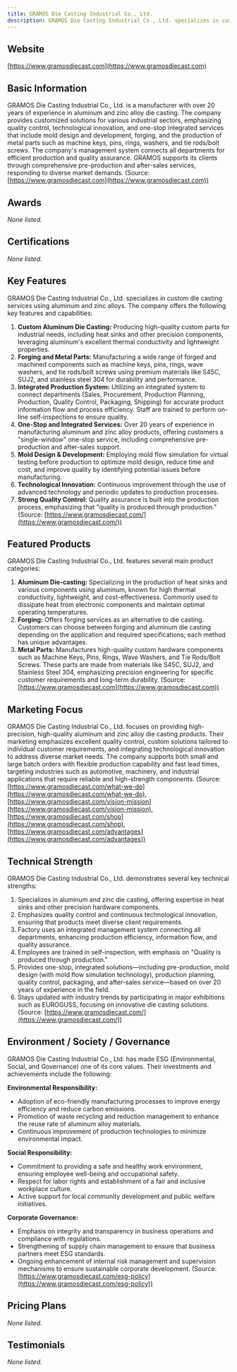 ```yaml
---
title: GRAMOS Die Casting Industrial Co., Ltd.
description: GRAMOS Die Casting Industrial Co., Ltd. specializes in custom aluminum and zinc alloy die casting services, delivering high-quality, precision-engineered industrial components tailored to client needs with advanced technology and integrated production systems.
---
```


## Website

[https://www.gramosdiecast.com](https://www.gramosdiecast.com)

## Basic Information

GRAMOS Die Casting Industrial Co., Ltd. is a manufacturer with over 20 years of experience in aluminum and zinc alloy die casting. The company provides customized solutions for various industrial sectors, emphasizing quality control, technological innovation, and one-stop integrated services that include mold design and development, forging, and the production of metal parts such as machine keys, pins, rings, washers, and tie rods/bolt screws. The company's management system connects all departments for efficient production and quality assurance. GRAMOS supports its clients through comprehensive pre-production and after-sales services, responding to diverse market demands.
(Source: [https://www.gramosdiecast.com](https://www.gramosdiecast.com))

## Awards

_None listed._

## Certifications

_None listed._

## Key Features

GRAMOS Die Casting Industrial Co., Ltd. specializes in custom die casting services using aluminum and zinc alloys. The company offers the following key features and capabilities:

1. **Custom Aluminum Die Casting:** Producing high-quality custom parts for industrial needs, including heat sinks and other precision components, leveraging aluminum's excellent thermal conductivity and lightweight properties.
2. **Forging and Metal Parts:** Manufacturing a wide range of forged and machined components such as machine keys, pins, rings, wave washers, and tie rods/bolt screws using premium materials like S45C, SUJ2, and stainless steel 304 for durability and performance.
3. **Integrated Production System:** Utilizing an integrated system to connect departments (Sales, Procurement, Production Planning, Production, Quality Control, Packaging, Shipping) for accurate product information flow and process efficiency. Staff are trained to perform on-line self-inspections to ensure quality.
4. **One-Stop and Integrated Services:** Over 20 years of experience in manufacturing aluminum and zinc alloy products, offering customers a "single-window" one-stop service, including comprehensive pre-production and after-sales support.
5. **Mold Design & Development:** Employing mold flow simulation for virtual testing before production to optimize mold design, reduce time and cost, and improve quality by identifying potential issues before manufacturing.
6. **Technological Innovation:** Continuous improvement through the use of advanced technology and periodic updates to production processes.
7. **Strong Quality Control:** Quality assurance is built into the production process, emphasizing that "quality is produced through production."
(Source: [https://www.gramosdiecast.com/](https://www.gramosdiecast.com/))

## Featured Products

GRAMOS Die Casting Industrial Co., Ltd. features several main product categories:

1. **Aluminum Die-casting:** Specializing in the production of heat sinks and various components using aluminum, known for high thermal conductivity, lightweight, and cost-effectiveness. Commonly used to dissipate heat from electronic components and maintain optimal operating temperatures.
2. **Forging:** Offers forging services as an alternative to die casting. Customers can choose between forging and aluminum die casting depending on the application and required specifications; each method has unique advantages.
3. **Metal Parts:** Manufactures high-quality custom hardware components such as Machine Keys, Pins, Rings, Wave Washers, and Tie Rods/Bolt Screws. These parts are made from materials like S45C, SUJ2, and Stainless Steel 304, emphasizing precision engineering for specific customer requirements and long-term durability.
(Source: [https://www.gramosdiecast.com](https://www.gramosdiecast.com))

## Marketing Focus

GRAMOS Die Casting Industrial Co., Ltd. focuses on providing high-precision, high-quality aluminum and zinc alloy die casting products. Their marketing emphasizes excellent quality control, custom solutions tailored to individual customer requirements, and integrating technological innovation to address diverse market needs. The company supports both small and large batch orders with flexible production capability and fast lead times, targeting industries such as automotive, machinery, and industrial applications that require reliable and high-strength components.
(Source: [https://www.gramosdiecast.com/what-we-do](https://www.gramosdiecast.com/what-we-do), [https://www.gramosdiecast.com/vision-mission](https://www.gramosdiecast.com/vision-mission), [https://www.gramosdiecast.com/shop](https://www.gramosdiecast.com/shop), [https://www.gramosdiecast.com/advantages](https://www.gramosdiecast.com/advantages))

## Technical Strength

GRAMOS Die Casting Industrial Co., Ltd. demonstrates several key technical strengths:

1. Specializes in aluminum and zinc die casting, offering expertise in heat sinks and other precision hardware components.
2. Emphasizes quality control and continuous technological innovation, ensuring that products meet diverse client requirements.
3. Factory uses an integrated management system connecting all departments, enhancing production efficiency, information flow, and quality assurance.
4. Employees are trained in self-inspection, with emphasis on "Quality is produced through production."
5. Provides one-stop, integrated solutions—including pre-production, mold design (with mold flow simulation technology), production planning, quality control, packaging, and after-sales service—based on over 20 years of experience in the field.
6. Stays updated with industry trends by participating in major exhibitions such as EUROGUSS, focusing on innovative die casting solutions.
(Source: [https://www.gramosdiecast.com/](https://www.gramosdiecast.com/))

## Environment / Society / Governance

GRAMOS Die Casting Industrial Co., Ltd. has made ESG (Environmental, Social, and Governance) one of its core values. Their investments and achievements include the following:

**Environmental Responsibility:**
- Adoption of eco-friendly manufacturing processes to improve energy efficiency and reduce carbon emissions.
- Promotion of waste recycling and reduction management to enhance the reuse rate of aluminum alloy materials.
- Continuous improvement of production technologies to minimize environmental impact.

**Social Responsibility:**
- Commitment to providing a safe and healthy work environment, ensuring employee well-being and occupational safety.
- Respect for labor rights and establishment of a fair and inclusive workplace culture.
- Active support for local community development and public welfare initiatives.

**Corporate Governance:**
- Emphasis on integrity and transparency in business operations and compliance with regulations.
- Strengthening of supply chain management to ensure that business partners meet ESG standards.
- Ongoing enhancement of internal risk management and supervision mechanisms to ensure sustainable corporate development.
(Source: [https://www.gramosdiecast.com/esg-policy](https://www.gramosdiecast.com/esg-policy))

## Pricing Plans

_None listed._

## Testimonials

_None listed._